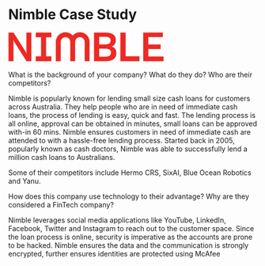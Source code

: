 # Nimble Case Study

![Nimble-Logo.svg](Nimble-Logo.svg) 

What is the background of your company? What do they do? Who are their competitors?

Nimble is popularly known for lending small size cash loans for customers across Australia. They help people who are in need of immediate cash loans, the process of lending is easy, quick and fast. The lending process  is all online, approval can be obtained in minutes, small loans can be approved with-in 60 mins. Nimble ensures customers in need of immediate cash are attended to with a hassle-free lending process. Started back in 2005, popularly known as cash doctors, Nimble was able to successfully lend a million cash loans to Australians.

Some of their competitors include Hermo CRS, SixAI, Blue Ocean Robotics and Yanu. 

How does this company use technology to their advantage? Why are they considered a FinTech company?

Nimble leverages social media applications like YouTube, LinkedIn, Facebook, Twitter and Instagram to reach out to the customer space. Since the loan process is online, security is imperative as the accounts are prone to be hacked. Nimble ensures the data and the communication is strongly encrypted, further ensures identities are protected using McAfee

